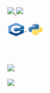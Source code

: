 <div>

  <a href="https://github.com/JoaoMateu">

  <img height="180em" src="https://github-readme-stats.vercel.app/api?username=JoaoMateu&show_icons=true&theme=dracula&include_all_commits=true&count_private=true"/>

  <img height="180em" src="https://github-readme-stats.vercel.app/api/top-langs/?username=JoaoMateu&layout=compact&langs_count=16&theme=dracula"/>

</div>



<div style="display: inline_block"><br>

  <img align="center" alt="Mateus-C++" height="30" width="40" src="https://raw.githubusercontent.com/devicons/devicon/master/icons/cplusplus/cplusplus-original.svg">

  <img align="center" alt="MateusN" height="30" width="40" src="https://raw.githubusercontent.com/devicons/devicon/master/icons/python/python-original.svg">

</div>

<br>
<br>
  <br>

<div>

  <a href="https://www.linkedin.com/in/joao-mateus-felinto-093aa7214/" target="_blank"><img src="https://img.shields.io/badge/LinkedIn-0077B5? style=for-the-badge&logo=linkedin&logoColor=white" target="_blank"></a>

  <a href="mailto:joao.felinto@ee.ufcg.edu.br" target="_blank"><img src="https://img.shields.io/badge/Gmail-D14836?style=for-the-badge&logo=gmail&logoColor= branco" target="_blank"></a>


